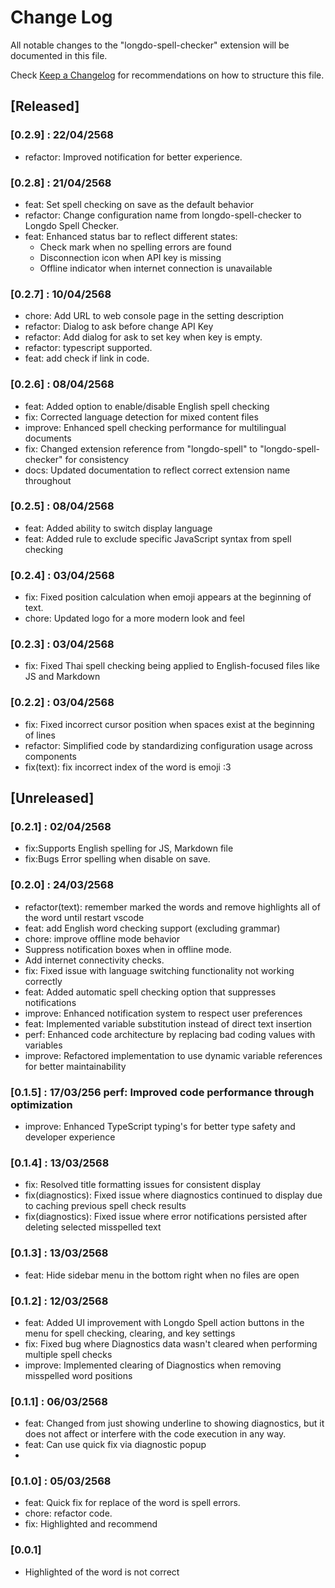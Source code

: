 # Change Log

All notable changes to the "longdo-spell-checker" extension will be documented in this file.

Check [Keep a Changelog](http://keepachangelog.com/) for recommendations on how to structure this file.

## [Released]
### [0.2.9] : 22/04/2568
- refactor: Improved notification for better experience.

### [0.2.8] : 21/04/2568
- feat: Set spell checking on save as the default behavior
- refactor: Change configuration name from longdo-spell-checker to Longdo Spell Checker.
- feat: Enhanced status bar to reflect different states:
    - Check mark when no spelling errors are found
    - Disconnection icon when API key is missing
    - Offline indicator when internet connection is unavailable

### [0.2.7] : 10/04/2568
- chore: Add URL to web console page in the setting description
- refactor: Dialog to ask before change API Key
- refactor: Add dialog for ask to set key when key is empty.
- refactor: typescript supported.
- feat: add check if link in code.

### [0.2.6] : 08/04/2568
- feat: Added option to enable/disable English spell checking
- fix: Corrected language detection for mixed content files
- improve: Enhanced spell checking performance for multilingual documents
- fix: Changed extension reference from "longdo-spell" to "longdo-spell-checker" for consistency
- docs: Updated documentation to reflect correct extension name throughout


### [0.2.5] : 08/04/2568
- feat: Added ability to switch display language
- feat: Added rule to exclude specific JavaScript syntax from spell checking

### [0.2.4] : 03/04/2568
- fix: Fixed position calculation when emoji appears at the beginning of text.
- chore: Updated logo for a more modern look and feel

### [0.2.3] : 03/04/2568
- fix: Fixed Thai spell checking being applied to English-focused files like JS and Markdown

### [0.2.2] : 03/04/2568
- fix: Fixed incorrect cursor position when spaces exist at the beginning of lines 
- refactor: Simplified code by standardizing configuration usage across components
- fix(text): fix incorrect index of the word is emoji :3 

## [Unreleased]
### [0.2.1] : 02/04/2568
- fix:Supports English spelling for  JS, Markdown file
- fix:Bugs Error spelling when disable on save.

### [0.2.0] : 24/03/2568
- refactor(text): remember marked the words and remove highlights all of the word until restart vscode
- feat: add English word checking support (excluding grammar)
- chore: improve offline mode behavior
- Suppress notification boxes when in offline mode.
- Add internet connectivity checks.
- fix: Fixed issue with language switching functionality not working correctly
- feat: Added automatic spell checking option that suppresses notifications
- improve: Enhanced notification system to respect user preferences
- feat: Implemented variable substitution instead of direct text insertion
- perf: Enhanced code architecture by replacing bad coding values with variables
- improve: Refactored implementation to use dynamic variable references for better maintainability


### [0.1.5] : 17/03/256 perf: Improved code performance through optimization
- improve: Enhanced TypeScript typing's for better type safety and developer experience

### [0.1.4] : 13/03/2568
 - fix: Resolved title formatting issues for consistent display
 - fix(diagnostics): Fixed issue where diagnostics continued to display due to caching previous spell check results
 - fix(diagnostics): Fixed issue where error notifications persisted after deleting selected misspelled text
 
### [0.1.3] : 13/03/2568
 - feat: Hide sidebar menu in the bottom right when no files are open

### [0.1.2] : 12/03/2568
 - feat: Added UI improvement with Longdo Spell action buttons in the menu for spell checking, clearing, and key settings
 - fix: Fixed bug where Diagnostics data wasn't cleared when performing multiple spell checks
 - improve: Implemented clearing of Diagnostics when removing misspelled word positions

### [0.1.1] : 06/03/2568
 - feat: Changed from just showing underline to showing diagnostics, but it does not affect or interfere with the code execution in any way.
 - feat: Can use quick fix via diagnostic popup
 - 

### [0.1.0] : 05/03/2568
 - feat: Quick fix for replace of the word is spell errors.
 - chore: refactor code.
 - fix: Highlighted and recommend
 
### [0.0.1]
 - Highlighted of the word is not correct
